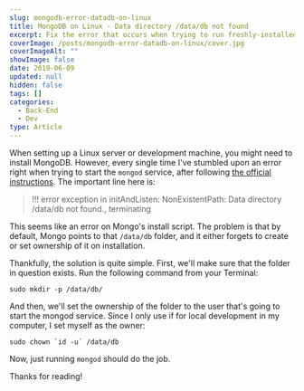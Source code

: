 ```yaml
---
slug: mongodb-error-datadb-on-linux
title: MongoDB on Linux - Data directory /data/db not found
excerpt: Fix the error that occurs when trying to run freshly-installed MongoDB on a Linux machine.
coverImage: /posts/mongodb-error-datadb-on-linux/cover.jpg
coverImageAlt: ""
showImage: false
date: 2019-06-09
updated: null
hidden: false
tags: []
categories:
  - Back-End
  - Dev
type: Article
---
```


When setting up a Linux server or development machine, you might need to install MongoDB. However, every single time I've stumbled upon an error right when trying to start the `mongod` service, after following [the official instructions](https://docs.mongodb.com/manual/tutorial/install-mongodb-on-ubuntu/). The important line here is:

> !!! error
> exception in initAndListen: NonExistentPath: Data directory /data/db not found., terminating

This seems like an error on Mongo's install script. The problem is that by default, Mongo points to that `/data/db` folder, and it either forgets to create or set ownership of it on installation.

Thankfully, the solution is quite simple. First, we'll make sure that the folder in question exists. Run the following command from your Terminal:

```shell
sudo mkdir -p /data/db/
```

And then, we'll set the ownership of the folder to the user that's going to start the mongod service. Since I only use if for local development in my computer, I set myself as the owner:

```shell
sudo chown `id -u` /data/db
```

Now, just running `mongod` should do the job.

Thanks for reading!
